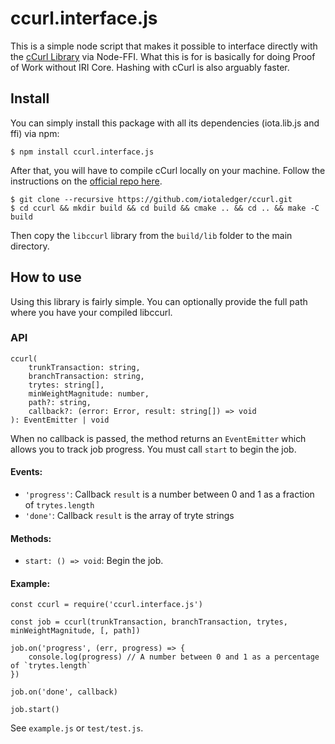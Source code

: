 # ccurl.interface.js

This is a simple node script that makes it possible to interface directly with the [cCurl Library](#https://github.com/iotaledger/ccurl) via Node-FFI. What this is for is basically for doing Proof of Work without IRI Core. Hashing with cCurl is also arguably faster.

## Install

You can simply install this package with all its dependencies (iota.lib.js and ffi) via npm:
```
$ npm install ccurl.interface.js
```

After that, you will have to compile cCurl locally on your machine. Follow the instructions on the [official repo here](#https://github.com/iotaledger/ccurl).
```
$ git clone --recursive https://github.com/iotaledger/ccurl.git
$ cd ccurl && mkdir build && cd build && cmake .. && cd .. && make -C build
```

Then copy the `libccurl` library from the `build/lib` folder to the main directory.


## How to use

Using this library is fairly simple. You can optionally provide the full path where you have your compiled libccurl. 

### API

```
ccurl(
    trunkTransaction: string,
    branchTransaction: string,
    trytes: string[],
    minWeightMagnitude: number,
    path?: string,
    callback?: (error: Error, result: string[]) => void
): EventEmitter | void
```

When no callback is passed, the method returns an `EventEmitter` which allows you to track job progress. You must call `start` to begin the job.

#### Events:

- `'progress'`: Callback `result` is a number between 0 and 1 as a fraction of `trytes.length`
- `'done'`: Callback `result` is the array of tryte strings

#### Methods:

- `start: () => void`: Begin the job.

#### Example:

```
const ccurl = require('ccurl.interface.js')

const job = ccurl(trunkTransaction, branchTransaction, trytes, minWeightMagnitude, [, path])

job.on('progress', (err, progress) => {
    console.log(progress) // A number between 0 and 1 as a percentage of `trytes.length`
})

job.on('done', callback)

job.start()
```

See `example.js` or `test/test.js`.
